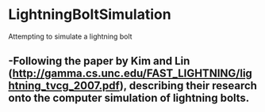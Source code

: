 # LightningBoltSimulation
Attempting to simulate a lightning bolt


-Following the paper by Kim and Lin (http://gamma.cs.unc.edu/FAST_LIGHTNING/lightning_tvcg_2007.pdf),
describing their research onto the computer simulation of lightning bolts.
-
